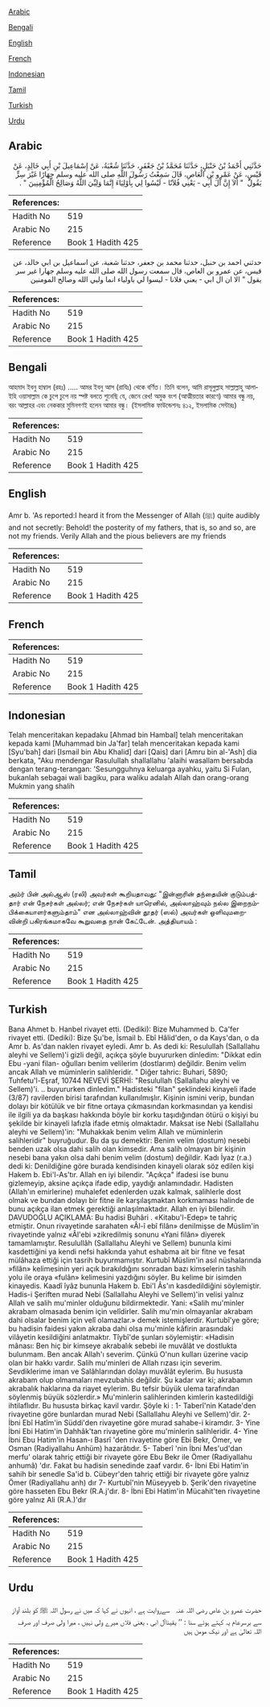 [Arabic](#arabic)

[Bengali](#bengali)

[English](#english)

[French](#french)

[Indonesian](#indonesian)

[Tamil](#tamil)

[Turkish](#turkish)

[Urdu](#urdu)

## Arabic


<div dir="rtl" lang="ar" style={{fontSize:'larger',backgroundColor:'#f8f9fa',padding:20}}>
حَدَّثَنِي أَحْمَدُ بْنُ حَنْبَلٍ، حَدَّثَنَا مُحَمَّدُ بْنُ جَعْفَرٍ، حَدَّثَنَا شُعْبَةُ، عَنْ إِسْمَاعِيلَ بْنِ أَبِي خَالِدٍ، عَنْ قَيْسٍ، عَنْ عَمْرِو بْنِ الْعَاصِ، قَالَ سَمِعْتُ رَسُولَ اللَّهِ صلى الله عليه وسلم جِهَارًا غَيْرَ سِرٍّ يَقُولُ ‏ "‏ أَلاَ إِنَّ آلَ أَبِي - يَعْنِي فُلاَنًا - لَيْسُوا لِي بِأَوْلِيَاءَ إِنَّمَا وَلِيِّيَ اللَّهُ وَصَالِحُ الْمُؤْمِنِينَ ‏"‏ ‏.‏
</div>
<div style={{backgroundColor:'#f8f9fa',padding:20, marginBottom: 10}}><table> <thead> <tr> <th>References:</th> <th></th> </tr> </thead> <tbody><tr><td>Hadith No</td><td>519</td></tr><tr><td>Arabic No</td><td>215</td></tr><tr><td>Reference</td><td>Book 1 Hadith 425</td></tr></tbody></table></div>


<div dir="rtl" lang="ar" style={{fontSize:'larger',backgroundColor:'#f8f9fa',padding:20}}>
حدثني احمد بن حنبل، حدثنا محمد بن جعفر، حدثنا شعبة، عن اسماعيل بن ابي خالد، عن قيس، عن عمرو بن العاص، قال سمعت رسول الله صلى الله عليه وسلم جهارا غير سر يقول " الا ان ال ابي - يعني فلانا - ليسوا لي باولياء انما وليي الله وصالح المومنين
</div>
<div style={{backgroundColor:'#f8f9fa',padding:20, marginBottom: 10}}><table> <thead> <tr> <th>References:</th> <th></th> </tr> </thead> <tbody><tr><td>Hadith No</td><td>519</td></tr><tr><td>Arabic No</td><td>215</td></tr><tr><td>Reference</td><td>Book 1 Hadith 425</td></tr></tbody></table></div>

## Bengali


<div dir="ltr" lang="bn" style={{fontSize:'larger',backgroundColor:'#f8f9fa',padding:20}}>
আহমাদ ইবনু হাম্বাল (রহঃ) ..... আমর ইবনু আস (রাযিঃ) থেকে বর্ণিত। তিনি বলেন, আমি রাসূলুল্লাহ সাল্লাল্লাহু আলাইহি ওয়াসাল্লাম কে চুপে চুপে নয় স্পষ্ট বলতে শুনেছি যে, জেনে রেখ! অমুক বংশ (আত্মীয়তার কারণে) আমার বন্ধু নয়, বরং আল্লাহর এবং নেককার মুমিনগণই হলেন আমার বন্ধু। (ইসলামিক ফাউন্ডেশনঃ ৪১২, ইসলামিক সেন্টারঃ)
</div>
<div style={{backgroundColor:'#f8f9fa',padding:20, marginBottom: 10}}><table> <thead> <tr> <th>References:</th> <th></th> </tr> </thead> <tbody><tr><td>Hadith No</td><td>519</td></tr><tr><td>Arabic No</td><td>215</td></tr><tr><td>Reference</td><td>Book 1 Hadith 425</td></tr></tbody></table></div>

## English


<div dir="ltr" lang="en" style={{fontSize:'larger',backgroundColor:'#f8f9fa',padding:20}}>
Amr b. 'As reported:I heard it from the Messenger of Allah (ﷺ) quite audibly and not secretly: Behold! the posterity of my fathers, that is, so and so, are not my friends. Verily Allah and the pious believers are my friends
</div>
<div style={{backgroundColor:'#f8f9fa',padding:20, marginBottom: 10}}><table> <thead> <tr> <th>References:</th> <th></th> </tr> </thead> <tbody><tr><td>Hadith No</td><td>519</td></tr><tr><td>Arabic No</td><td>215</td></tr><tr><td>Reference</td><td>Book 1 Hadith 425</td></tr></tbody></table></div>

## French


<div dir="ltr" lang="fr" style={{fontSize:'larger',backgroundColor:'#f8f9fa',padding:20}}>

</div>
<div style={{backgroundColor:'#f8f9fa',padding:20, marginBottom: 10}}><table> <thead> <tr> <th>References:</th> <th></th> </tr> </thead> <tbody><tr><td>Hadith No</td><td>519</td></tr><tr><td>Arabic No</td><td>215</td></tr><tr><td>Reference</td><td>Book 1 Hadith 425</td></tr></tbody></table></div>

## Indonesian


<div dir="ltr" lang="id" style={{fontSize:'larger',backgroundColor:'#f8f9fa',padding:20}}>
Telah menceritakan kepadaku [Ahmad bin Hambal] telah menceritakan kepada kami [Muhammad bin Ja'far] telah menceritakan kepada kami [Syu'bah] dari [Ismail bin Abu Khalid] dari [Qais] dari [Amru bin al-'Ash] dia berkata, "Aku mendengar Rasulullah shallallahu 'alaihi wasallam bersabda dengan terang-terangan: 'Sesungguhnya keluarga ayahku, yaitu Si Fulan, bukanlah sebagai wali bagiku, para waliku adalah Allah dan orang-orang Mukmin yang shalih
</div>
<div style={{backgroundColor:'#f8f9fa',padding:20, marginBottom: 10}}><table> <thead> <tr> <th>References:</th> <th></th> </tr> </thead> <tbody><tr><td>Hadith No</td><td>519</td></tr><tr><td>Arabic No</td><td>215</td></tr><tr><td>Reference</td><td>Book 1 Hadith 425</td></tr></tbody></table></div>

## Tamil


<div dir="ltr" lang="ta" style={{fontSize:'larger',backgroundColor:'#f8f9fa',padding:20}}>
அம்ர் பின் அல்ஆஸ் (ரலி) அவர்கள் கூறியதாவது: "இன்னாரின் தந்தையின் குடும்பத்தார் என் நேசர்கள் அல்லர்; என் நேசர்கள் யாரெனில், அல்லாஹ்வும் நல்ல இறைநம்பிக்கையாளர்களும்தாம்" என அல்லாஹ்வின் தூதர் (ஸல்) அவர்கள் ஒளிவுமறைவின்றி பகிரங்கமாகவே கூறுவதை நான் கேட்டேன். அத்தியாயம் :
</div>
<div style={{backgroundColor:'#f8f9fa',padding:20, marginBottom: 10}}><table> <thead> <tr> <th>References:</th> <th></th> </tr> </thead> <tbody><tr><td>Hadith No</td><td>519</td></tr><tr><td>Arabic No</td><td>215</td></tr><tr><td>Reference</td><td>Book 1 Hadith 425</td></tr></tbody></table></div>

## Turkish


<div dir="ltr" lang="tr" style={{fontSize:'larger',backgroundColor:'#f8f9fa',padding:20}}>
Bana Ahmet b. Hanbel rivayet etti. (Dediki): Bize Muhammed b. Ca'fer rivayet etti. (Dediki): Bize Şu'be, İsmail b. Ebî Hâlid'den, o da Kays'dan, o da Amr b. As'dan naklen rivayet eyledi. Amr b. As dedi ki: Resulullah (Sallallahu aleyhi ve Sellem)'i gizli değil, açıkça şöyle buyururken dinledim: "Dikkat edin Ebu -yani filan- oğulları benim velilerim (dostlarım) değildir. Benim velim ancak Allah ve müminlerin salihleridir. " Diğer tahric: Buhari, 5890; Tuhfetu'l-Eşraf, 10744 NEVEVİ ŞERHİ: "Resulullah (Sallallahu aleyhi ve Sellem)'i. .. buyururken dinledim." Hadisteki "filan" şeklindeki kinayeli ifade (3/87) ravilerden birisi tarafından kullanılmışlır. Kişinin ismini verip, bundan dolayı bir kötülük ve bir fitne ortaya çıkmasından korkmasından ya kendisi ile ilgili ya da başkası hakkında böyle bir korku taşıdığından ötürü o kişiyi bu şekilde bir kinayeli lafızla ifade etmiş olmaktadır. Maksat ise Nebi (Sallallahu aleyhi ve Sellem)'in: "Muhakkak benim velim Allah ve müminlerin salihleridir" buyruğudur. Bu da şu demektir: Benim velim (dostum) nesebi benden uzak olsa dahi salih olan kimsedir. Ama salih olmayan bir kişinin nesebi bana yakın olsa dahi benim velim (dostum) değildir. Kadı İyaz (r.a.) dedi ki: Denildiğine göre burada kendisinden kinayeli olarak söz edilen kişi Hakem b. Ebi'l-As'tır. Allah en iyi bilendir. "Açıkça" ifadesi ise bunu gizlemeyip, aksine açıkça ifade edip, yaydığı anlamındadır. Hadisten (Allah'ın emirlerine) muhalefet edenlerden uzak kalmak, salihlerle dost olmak ve bundan dolayı bir fitne ile karşılaşmaktan korkmaması halinde de bunu açıkça ilan etmek gerektiği anlaşılmaktadır. Allah en iyi bilendir. DAVUDOĞLU AÇIKLAMA: Bu hadisi Buhâri . «Kitabu'l-Edep» te tahriç etmiştir. Onun rivayetinde sarahaten «Âl-î ebî filân» denilmişse de Müslim'in rivayetinde yalnız «Âl'ebi »zikredilmiş sonunu «Yani filân» diyerek tamamlamıştır. Resulullâh (Sallallahu Aleyhi ve Sellem) bununla kimi kasdettiğini ya kendi nefsi hakkında yahut eshabma ait bir fitne ve fesat mülâhaza ettiği için tasrih buyurmamıştır. Kurtubî Müslim'in asıl nüshalarında »filân» kelimesinin yeri açık bırakıldığını sonradan bazı kimselerin tashih yolu ile oraya «fulân» kelimesini yazdığını söyler. Bu kelime bir isimden kinayedis. Kaadî îyâz bununla Hakem b. Ebi'l Âs'ın kasdedildiğini söylemiştir. Hadis-i Şeriften murad Nebi (Sallallahu Aleyhi ve Sellem)'in velisi yalnız Allah ve salih mu'minler olduğunu bildirmektedir. Yani: «Salih mu'minler akrabam olmasada benim için velîdirler. Salih mu'min olmayanlar akrabam dahi olsalar benim için velî olamazlar.» demek istemişlerdir. Kurtubî'ye göre; bu hadisin faidesi yakın akraba dahi olsa mu'minle kâfirin arasındaki vilâyetin kesildiğini anlatmaktır. Tîybî'de şunları söylemiştir: «Hadisin mânası: Ben hiç bir kimseye akrabalık sebebi ile muvâlât ve dostlukta bulunmam. Ben ancak Allah'ı severim. Çünkü O'nun kulları üzerine vacip olan bir hakkı vardır. Salih mu'minleri de Allah rızası için severim. Sevdiklerime iman ve Salâhlarından dolayı muvâlât eylerim. Bu hususta akrabam olup olmamaları mevzubahis değildir. Şu kadar var ki; akrabamın akrabalık haklarına da riayet eylerim. Bu tefsir büyük ulema tarafından söylenmiş büyük sözlerdir.» Mu'minlerin salihlerinden kimlerin kastedildiği ihtilaflıdır. Bu hususta birkaç kavil vardır. Şöyle ki : 1- Taberî'nin Katade'den rivayetine göre bunlardan murad Nebi (Sallallahu Aleyhi ve Sellem)'dir. 2- İbni Ebî Hatîm'in Süddi'den rivayetine göre murad sahabe-i kiramdır. 3- Yine İbni Ebi Hatim'in Dahhâk'tan rivayetine göre mu'minlerin salihleridir. 4- Yine İbni Ebu Hatim'in Hasan-ı Basrî 'den rivayetine göre Ebi Bekr, Ömer, ve Osman (Radiyallahu Anhüm) hazarâtıdır. 5- Taberî 'nin İbni Mes'ud'dan merfu' olarak tahriç ettiği bir rivayete göre Ebu Bekr ile Ömer (Radiyallahu anhumâ) 'dır. Fakat bu hadisin senedinde zaaf vardır. 6- İbni Ebi Hatim'in sahih bir senedle Sa'id b. Cübeyr'den tahriç ettiği bir rivayete göre yalnız Ömer (Radiyallahu anh) dır 7- Kurtubî'nin Müseyyeb b. Şerik'den rivayetine göre hasseten Ebu Bekr (R.A.j'dır. 8- İbni Ebi Hatim'in Mücahit'ten rivayetine göre yalnız Ali (R.A.)'dır
</div>
<div style={{backgroundColor:'#f8f9fa',padding:20, marginBottom: 10}}><table> <thead> <tr> <th>References:</th> <th></th> </tr> </thead> <tbody><tr><td>Hadith No</td><td>519</td></tr><tr><td>Arabic No</td><td>215</td></tr><tr><td>Reference</td><td>Book 1 Hadith 425</td></tr></tbody></table></div>

## Urdu


<div dir="rtl" lang="ur" style={{fontSize:'larger',backgroundColor:'#f8f9fa',padding:20}}>
حضرت عمرو بن عاص ‌رضی ‌اللہ ‌عنہ ‌ ‌ سےروایت ہے ، انہوں نے کہا کہ میں نے رسول اللہ ﷺ کو بلند آواز سے برسرعام یہ کہتے ہوئے سنا : ’’ یقیناآل ابی ، یعنی فلاں میرے ولی نہیں ، میرا ولی صرف اور صرف اللہ تعالیٰ ہے اور نیک مومن ہیں
</div>
<div style={{backgroundColor:'#f8f9fa',padding:20, marginBottom: 10}}><table> <thead> <tr> <th>References:</th> <th></th> </tr> </thead> <tbody><tr><td>Hadith No</td><td>519</td></tr><tr><td>Arabic No</td><td>215</td></tr><tr><td>Reference</td><td>Book 1 Hadith 425</td></tr></tbody></table></div>